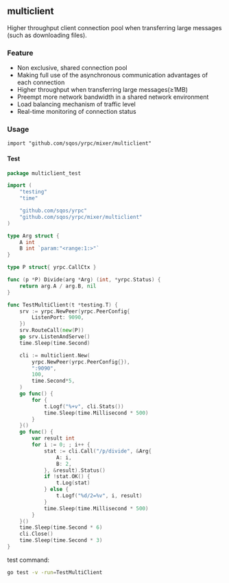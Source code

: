 ## multiclient

Higher throughput client connection pool when transferring large messages (such as downloading files).

### Feature

- Non exclusive, shared connection pool
- Making full use of the asynchronous communication advantages of each connection
- Higher throughput when transferring large messages(≥1MB)
- Preempt more network bandwidth in a shared network environment
- Load balancing mechanism of traffic level
- Real-time monitoring of connection status

### Usage

`import "github.com/sqos/yrpc/mixer/multiclient"`

#### Test

```go
package multiclient_test

import (
	"testing"
	"time"

	"github.com/sqos/yrpc"
	"github.com/sqos/yrpc/mixer/multiclient"
)

type Arg struct {
	A int
	B int `param:"<range:1:>"`
}

type P struct{ yrpc.CallCtx }

func (p *P) Divide(arg *Arg) (int, *yrpc.Status) {
	return arg.A / arg.B, nil
}

func TestMultiClient(t *testing.T) {
	srv := yrpc.NewPeer(yrpc.PeerConfig{
		ListenPort: 9090,
	})
	srv.RouteCall(new(P))
	go srv.ListenAndServe()
	time.Sleep(time.Second)

	cli := multiclient.New(
		yrpc.NewPeer(yrpc.PeerConfig{}),
		":9090",
		100,
		time.Second*5,
	)
	go func() {
		for {
			t.Logf("%+v", cli.Stats())
			time.Sleep(time.Millisecond * 500)
		}
	}()
	go func() {
		var result int
		for i := 0; ; i++ {
			stat := cli.Call("/p/divide", &Arg{
				A: i,
				B: 2,
			}, &result).Status()
			if !stat.OK() {
				t.Log(stat)
			} else {
				t.Logf("%d/2=%v", i, result)
			}
			time.Sleep(time.Millisecond * 500)
		}
	}()
	time.Sleep(time.Second * 6)
	cli.Close()
	time.Sleep(time.Second * 3)
}
```

test command:

```sh
go test -v -run=TestMultiClient
```